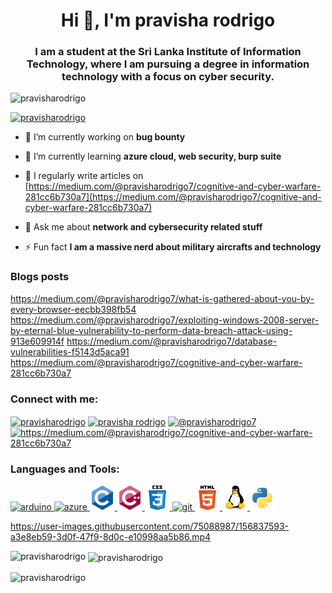 <h1 align="center">Hi 👋, I'm pravisha rodrigo</h1>
<h3 align="center">I am a student at the Sri Lanka Institute of Information Technology, where I am pursuing a degree in information technology with a focus on cyber security.</h3>



<p align="left"> <img src="https://komarev.com/ghpvc/?username=pravisharodrigo&label=Profile%20views&color=0e75b6&style=flat" alt="pravisharodrigo" /> </p>

<p align="left"> <a href="https://twitter.com/pravisharodrigo" target="blank"><img src="https://img.shields.io/twitter/follow/pravisharodrigo?logo=twitter&style=for-the-badge" alt="pravisharodrigo" /></a> </p>

- 🔭 I’m currently working on **bug bounty**

- 🌱 I’m currently learning **azure cloud, web security, burp suite**

- 📝 I regularly write articles on [https://medium.com/@pravisharodrigo7/cognitive-and-cyber-warfare-281cc6b730a7](https://medium.com/@pravisharodrigo7/cognitive-and-cyber-warfare-281cc6b730a7)

- 💬 Ask me about **network and cybersecurity related stuff**

- ⚡ Fun fact **I am a massive nerd about military aircrafts and technology**

### Blogs posts
<!-- BLOG-POST-LIST:START -->
https://medium.com/@pravisharodrigo7/what-is-gathered-about-you-by-every-browser-eecbb398fb54
https://medium.com/@pravisharodrigo7/exploiting-windows-2008-server-by-eternal-blue-vulnerability-to-perform-data-breach-attack-using-913e609914f
https://medium.com/@pravisharodrigo7/database-vulnerabilities-f5143d5aca91
https://medium.com/@pravisharodrigo7/cognitive-and-cyber-warfare-281cc6b730a7
<!-- BLOG-POST-LIST:END -->

<h3 align="left">Connect with me:</h3>
<p align="left">
<a href="https://twitter.com/pravisharodrigo" target="blank"><img align="center" src="https://raw.githubusercontent.com/rahuldkjain/github-profile-readme-generator/master/src/images/icons/Social/twitter.svg" alt="pravisharodrigo" height="30" width="40" /></a>
<a href="https://linkedin.com/in/pravisha rodrigo" target="blank"><img align="center" src="https://raw.githubusercontent.com/rahuldkjain/github-profile-readme-generator/master/src/images/icons/Social/linked-in-alt.svg" alt="pravisha rodrigo" height="30" width="40" /></a>
<a href="https://medium.com/@pravisharodrigo" target="blank"><img align="center" src="https://raw.githubusercontent.com/rahuldkjain/github-profile-readme-generator/master/src/images/icons/Social/medium.svg" alt="@pravisharodrigo7" height="30" width="40" /></a>
<a href="/https://medium.com/@pravisharodrigo7/cognitive-and-cyber-warfare-281cc6b730a7" target="blank"><img align="center" src="https://raw.githubusercontent.com/rahuldkjain/github-profile-readme-generator/master/src/images/icons/Social/rss.svg" alt="https://medium.com/@pravisharodrigo7/cognitive-and-cyber-warfare-281cc6b730a7" height="30" width="40" /></a>
</p>

<h3 align="left">Languages and Tools:</h3>
<p align="left"> <a href="https://www.arduino.cc/" target="_blank" rel="noreferrer"> <img src="https://cdn.worldvectorlogo.com/logos/arduino-1.svg" alt="arduino" width="40" height="40"/> </a> <a href="https://azure.microsoft.com/en-in/" target="_blank" rel="noreferrer"> <img src="https://www.vectorlogo.zone/logos/microsoft_azure/microsoft_azure-icon.svg" alt="azure" width="40" height="40"/> </a> <a href="https://www.cprogramming.com/" target="_blank" rel="noreferrer"> <img src="https://raw.githubusercontent.com/devicons/devicon/master/icons/c/c-original.svg" alt="c" width="40" height="40"/> </a> <a href="https://www.w3schools.com/cpp/" target="_blank" rel="noreferrer"> <img src="https://raw.githubusercontent.com/devicons/devicon/master/icons/cplusplus/cplusplus-original.svg" alt="cplusplus" width="40" height="40"/> </a> <a href="https://www.w3schools.com/css/" target="_blank" rel="noreferrer"> <img src="https://raw.githubusercontent.com/devicons/devicon/master/icons/css3/css3-original-wordmark.svg" alt="css3" width="40" height="40"/> </a> <a href="https://git-scm.com/" target="_blank" rel="noreferrer"> <img src="https://www.vectorlogo.zone/logos/git-scm/git-scm-icon.svg" alt="git" width="40" height="40"/> </a> <a href="https://www.w3.org/html/" target="_blank" rel="noreferrer"> <img src="https://raw.githubusercontent.com/devicons/devicon/master/icons/html5/html5-original-wordmark.svg" alt="html5" width="40" height="40"/> </a> <a href="https://www.linux.org/" target="_blank" rel="noreferrer"> <img src="https://raw.githubusercontent.com/devicons/devicon/master/icons/linux/linux-original.svg" alt="linux" width="40" height="40"/> </a> <a href="https://www.python.org" target="_blank" rel="noreferrer"> <img src="https://raw.githubusercontent.com/devicons/devicon/master/icons/python/python-original.svg" alt="python" width="40" height="40"/> </a> </p>

https://user-images.githubusercontent.com/75088987/156837593-a3e8eb59-3d0f-47f9-8d0c-e10998aa5b86.mp4  

<p><img align="left" src="https://github-readme-stats.vercel.app/api/top-langs?username=pravisharodrigo&show_icons=true&locale=en&layout=compact" alt="pravisharodrigo" /></p>

<p>&nbsp;<img align="center" src="https://github-readme-stats.vercel.app/api?username=pravisharodrigo&show_icons=true&locale=en" alt="pravisharodrigo" /></p>

<p><img align="center" src="https://github-readme-streak-stats.herokuapp.com/?user=pravisharodrigo&" alt="pravisharodrigo" /></p>
